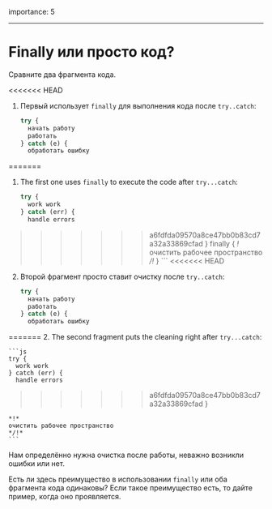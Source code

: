 importance: 5

---

# Finally или просто код?

Сравните два фрагмента кода.

<<<<<<< HEAD
1. Первый использует `finally` для выполнения кода после `try..catch`:

    ```js
    try {
      начать работу
      работать
    } catch (e) {
      обработать ошибку
=======
1. The first one uses `finally` to execute the code after `try...catch`:

    ```js
    try {
      work work
    } catch (err) {
      handle errors
>>>>>>> a6fdfda09570a8ce47bb0b83cd7a32a33869cfad
    } finally {
    *!*
      очистить рабочее пространство
    */!*
    }
    ```
<<<<<<< HEAD
2. Второй фрагмент просто ставит очистку после `try..catch`:

    ```js
    try {
      начать работу
      работать
    } catch (e) {
      обработать ошибку
=======
2. The second fragment puts the cleaning right after `try...catch`:

    ```js
    try {
      work work
    } catch (err) {
      handle errors
>>>>>>> a6fdfda09570a8ce47bb0b83cd7a32a33869cfad
    }

    *!*
    очистить рабочее пространство
    */!*
    ```

Нам определённо нужна очистка после работы, неважно возникли ошибки или нет.

Есть ли здесь преимущество в использовании `finally` или оба фрагмента кода одинаковы? Если такое преимущество есть, то дайте пример, когда оно проявляется.
